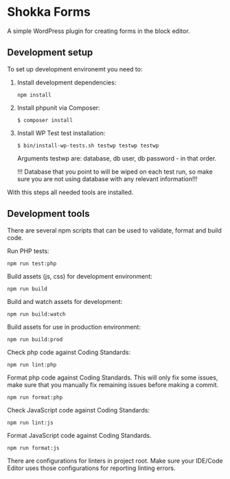 # Shokka Forms

A simple WordPress plugin for creating forms in the block editor.

## Development setup

To set up development environemt you need to:
1. Install development dependencies:
    ```
    npm install
    ```
2. Install phpunit via Composer:
    ```
    $ composer install
    ```
3. Install WP Test test installation:
    ```
    $ bin/install-wp-tests.sh testwp testwp testwp
    ```
    Arguments testwp are: database, db user, db password - in that order.

    !!! Database that you point to will be wiped on each test run, so make sure you are not using database with any relevant information!!!

With this steps all needed tools are installed.

## Development tools

There are several npm scripts that can be used to validate, format and build code.

Run PHP tests:

    npm run test:php

Build assets (js, css) for development environment:

    npm run build

Build and watch assets for development:

    npm run build:watch

Build assets for use in production environment:

    npm run build:prod

Check php code against Coding Standards:

    npm run lint:php

Format php code against Coding Standards. This will only fix some issues, make sure that you manually fix remaining issues before making a commit.

    npm run format:php

Check JavaScript code against Coding Standards:

    npm run lint:js

Format JavaScript code against Coding Standards.

    npm run format:js

There are configurations for linters in project root. Make sure your IDE/Code Editor uses those configurations for reporting linting errors.